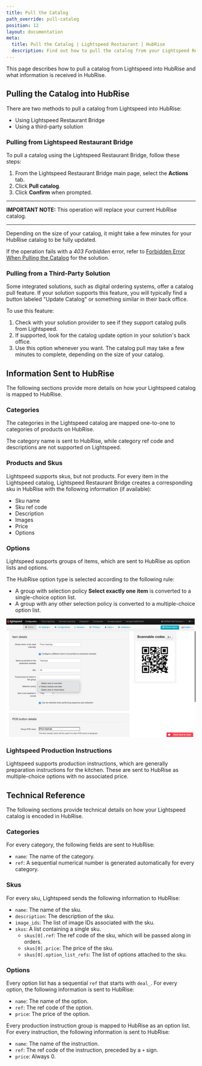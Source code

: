 ```yaml
---
title: Pull the Catalog
path_override: pull-catalog
position: 12
layout: documentation
meta:
  title: Pull the Catalog | Lightspeed Restaurant | HubRise
  description: Find out how to pull the catalog from your Lightspeed Restaurant EPOS to HubRise, what information is received in HubRise and what is not.
---
```


This page describes how to pull a catalog from Lightspeed into HubRise and what information is received in HubRise.

## Pulling the Catalog into HubRise

There are two methods to pull a catalog from Lightspeed into HubRise:

- Using Lightspeed Restaurant Bridge
- Using a third-party solution

### Pulling from Lightspeed Restaurant Bridge

To pull a catalog using the Lightspeed Restaurant Bridge, follow these steps:

1. From the Lightspeed Restaurant Bridge main page, select the **Actions** tab.
2. Click **Pull catalog**.
3. Click **Confirm** when prompted.

---

**IMPORTANT NOTE:** This operation will replace your current HubRise catalog.

---

Depending on the size of your catalog, it might take a few minutes for your HubRise catalog to be fully updated.

If the operation fails with a _403 Forbidden_ error, refer to [Forbidden Error When Pulling the Catalog](/apps/lightspeed-restaurant/troubleshooting/forbidden-menu-pull-error) for the solution.

### Pulling from a Third-Party Solution

Some integrated solutions, such as digital ordering systems, offer a catalog pull feature. If your solution supports this feature, you will typically find a button labeled "Update Catalog" or something similar in their back office.

To use this feature:

1. Check with your solution provider to see if they support catalog pulls from Lightspeed.
2. If supported, look for the catalog update option in your solution's back office.
3. Use this option whenever you want. The catalog pull may take a few minutes to complete, depending on the size of your catalog.

## Information Sent to HubRise

The following sections provide more details on how your Lightspeed catalog is mapped to HubRise.

### Categories

The categories in the Lightspeed catalog are mapped one-to-one to categories of products on HubRise.

The category name is sent to HubRise, while category ref code and descriptions are not supported on Lightspeed.

### Products and Skus

Lightspeed supports skus, but not products. For every item in the Lightspeed catalog, Lightspeed Restaurant Bridge creates a corresponding sku in HubRise with the following information (if available):

- Sku name
- Sku ref code
- Description
- Images
- Price
- Options

### Options

Lightspeed supports groups of items, which are sent to HubRise as option lists and options.

The HubRise option type is selected according to the following rule:

- A group with selection policy **Select exactly one item** is converted to a single-choice option list.
- A group with any other selection policy is converted to a multiple-choice option list.

![Selection policy in the Lightspeed back office](./images/021-2x-lightspeed-selection-policy.png)

### Lightspeed Production Instructions

Lightspeed supports production instructions, which are generally preparation instructions for the kitchen. These are sent to HubRise as multiple-choice options with no associated price.

## Technical Reference

The following sections provide technical details on how your Lightspeed catalog is encoded in HubRise.

### Categories

For every category, the following fields are sent to HubRise:

- `name`: The name of the category.
- `ref`: A sequential numerical number is generated automatically for every category.

### Skus

For every sku, Lightspeed sends the following information to HubRise:

- `name`: The name of the sku.
- `description`: The description of the sku.
- `image_ids`: The list of image IDs associated with the sku.
- `skus`: A list containing a single sku.
  - `skus[0].ref`: The ref code of the sku, which will be passed along in orders.
  - `skus[0].price`: The price of the sku.
  - `skus[0].option_list_refs`: The list of options attached to the sku.

### Options

Every option list has a sequential `ref` that starts with `deal_`. For every option, the following information is sent to HubRise:

- `name`: The name of the option.
- `ref`: The ref code of the option.
- `price`: The price of the option.

Every production instruction group is mapped to HubRise as an option list. For every instruction, the following information is sent to HubRise:

- `name`: The name of the instruction.
- `ref`: The ref code of the instruction, preceded by a `+` sign.
- `price`: Always 0.
